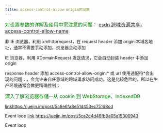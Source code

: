 ```yaml
---
title: access-control-allow-origin的设置
---
```


<font color=green size=3>对设置参数的详解及使用中需注意的问题：
[csdn 跨域资源共享-access-control-allow-name](https://blog.csdn.net/java_green_hand0909/article/details/78740765)</font>

非 IE 浏览器，利用 xmlhttprequest，在 request header 添加 origin:本域名地址，通常不需要手动添加，浏览器会动添加

IE 浏览器，利用 XDomainRequest 发送请求，它会自动封装 header 中添加 origin

response header 添加 access-control-allow-origin:* 或 url
使用通配符*会出现的问题：，会允许来自任意域的跨域请求访问成功，这是比较危险的，所以在生产环境通常会做更精确控制；

<font color=green size=3>深入了解浏览器存储--从 cookie 到 WebStorage、IndexedDB</font>

[link](https://note.youdao.com/)https://juejin.im/post/5c8e6fa8e51d453ec75168cd

Event loop
[link](https://note.youdao.com/)
https://juejin.im/post/5ca2c4d46fb9a05e15300943

Event loop

